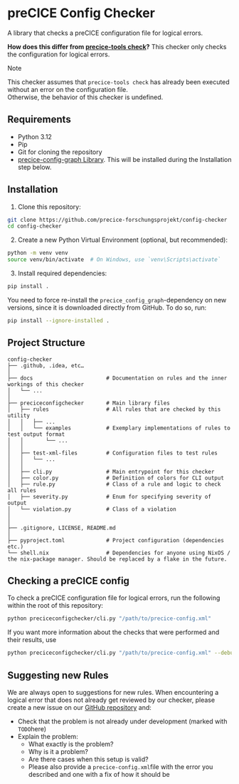 # preCICE Config Checker

A library that checks a preCICE configuration file for logical errors.

**How does this differ from [precice-tools check](https://precice.org/tooling-builtin.html)?** This checker only checks the
configuration for logical errors.

> [!NOTE]
> This checker assumes that `precice-tools check` has already been executed without an error on the configuration file.<br>
> Otherwise, the behavior of this checker is undefined.

## Requirements

- Python 3.12
- Pip
- Git for cloning the repository
- [precice-config-graph Library](https://github.com/precice-forschungsprojekt/config-graph). This will be installed during the Installation step below.

## Installation

1. Clone this repository:
```bash
git clone https://github.com/precice-forschungsprojekt/config-checker
cd config-checker
```
2. Create a new Python Virtual Environment (optional, but recommended):
```bash
python -m venv venv
source venv/bin/activate  # On Windows, use `venv\Scripts\activate`
```
3. Install required dependencies:
```bash
pip install .
```
You need to force re-install the `precice_config_graph`-dependency on new versions, since it is downloaded directly from GitHub. To do so, run:
```bash
pip install --ignore-installed .
```

## Project Structure

```
config-checker
├── .github, .idea, etc…
│
├── docs                       # Documentation on rules and the inner workings of this checker
│   └── ...
│
├── preciceconfigchecker       # Main library files
│   ├── rules                  # All rules that are checked by this utility
│   │   ├── ...
│   │   └── examples           # Exemplary implementations of rules to test output format 
│   │       └── ...
│   │
│   ├── test-xml-files         # Configuration files to test rules 
│   │   └── ...
│   │
│   ├── cli.py                 # Main entrypoint for this checker
│   ├── color.py               # Definition of colors for CLI output
│   ├── rule.py                # Class of a rule and logic to check all rules
│   ├── severity.py            # Enum for specifying severity of output
│   └── violation.py           # Class of a violation
│
│
├── .gitignore, LICENSE, README.md
│
├── pyproject.toml             # Project configuration (dependencies etc.)
└── shell.nix                  # Dependencies for anyone using NixOS / the nix-package manager. Should be replaced by a flake in the future.
```

## Checking a preCICE config

To check a preCICE configuration file for logical errors, run the following within the root of this repository:

```bash
python preciceconfigchecker/cli.py "/path/to/precice-config.xml"
```

If you want more information about the checks that were performed and their results, use

```bash
python preciceconfigchecker/cli.py "/path/to/precice-config.xml" --debug
```

## Suggesting new Rules

We are always open to suggestions for new rules.
When encountering a logical error that does not already get reviewed by our checker,
please create a new issue on our [GitHub repository](https://github.com/precice-forschungsprojekt/config-checker) and:

- Check that the problem is not already under development (marked with `TODO`here)
- Explain the problem:
    - What exactly is the problem?
    - Why is it a problem?
    - Are there cases when this setup is valid?
    - Please also provide a `precice-config.xml`file with the error you described and one with a fix of how it should be
